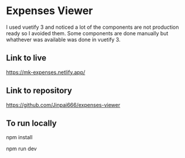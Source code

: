 # Expenses Viewer

I used vuetify 3 and noticed a lot of the components are not production ready so I avoided them. Some components are done manually but whathever was available was done in vuetify 3.

## Link to live

https://mk-expenses.netlify.app/

## Link to repository

https://github.com/Jinpai666/expenses-viewer

## To run locally
npm install  

npm run dev
